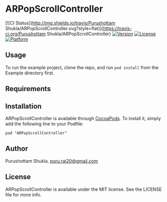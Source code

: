 # ARPopScrollController

[![CI Status](http://img.shields.io/travis/Purushottam Shukla/ARPopScrollController.svg?style=flat)](https://travis-ci.org/Purushottam Shukla/ARPopScrollController)
[![Version](https://img.shields.io/cocoapods/v/ARPopScrollController.svg?style=flat)](http://cocoadocs.org/docsets/ARPopScrollController)
[![License](https://img.shields.io/cocoapods/l/ARPopScrollController.svg?style=flat)](http://cocoadocs.org/docsets/ARPopScrollController)
[![Platform](https://img.shields.io/cocoapods/p/ARPopScrollController.svg?style=flat)](http://cocoadocs.org/docsets/ARPopScrollController)

## Usage

To run the example project, clone the repo, and run `pod install` from the Example directory first.

## Requirements

## Installation

ARPopScrollController is available through [CocoaPods](http://cocoapods.org). To install
it, simply add the following line to your Podfile:

    pod "ARPopScrollController"

## Author

Purushottam Shukla, puru.raj20@gmail.com

## License

ARPopScrollController is available under the MIT license. See the LICENSE file for more info.

